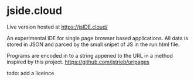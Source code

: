 # jside.cloud
Live version hosted at https://jsIDE.cloud/

An experimental IDE for single page browser based applications. All data is stored in JSON and parced by the small snipet of JS in the run.html file.

Programs are encoded in to a string appened to the URL in a method inspired by this project. https://github.com/jstrieb/urlpages

todo: add a liceince 